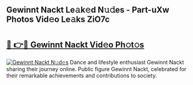 ## Gewinnt Nackt Le𝚊k𝚎d N𝚞𝚍es - Part-uXw Photos Vid𝚎o Le𝚊ks ZiO7c

# <h2><a href="http://fb2pvq.evod.top/?m=Gewinnt+Nackt">🔗 👉🔴 Gewinnt Nackt Vid𝚎o Ph𝚘t𝚘s</a></h2>

[![Gewinnt Nackt N𝚞d𝚎s](https://i.imgur.com/8V9OHl7.gif)](http://fb2pvq.evod.top/?m=Gewinnt+Nackt)
Dance and lifestyle enthusiast Gewinnt Nackt sharing their journey online. Public figure Gewinnt Nackt, celebrated for their remarkable achievements and contributions to society. 
